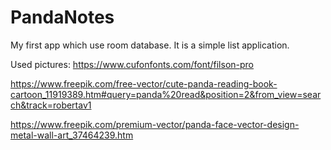 # PandaNotes
My first app which use room database. It is a simple list application.

Used pictures:
  https://www.cufonfonts.com/font/filson-pro

  https://www.freepik.com/free-vector/cute-panda-reading-book-cartoon_11919389.htm#query=panda%20read&position=2&from_view=search&track=robertav1

  https://www.freepik.com/premium-vector/panda-face-vector-design-metal-wall-art_37464239.htm
